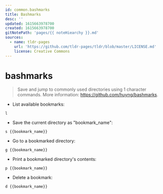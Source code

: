 ```yaml
---
id: common.bashmarks
title: Bashmarks
desc: ''
updated: 1615663978700
created: 1615663978700
gitNotePath: 'pages/{{ noteHiearchy }}.md'
sources:
  - name: tldr-pages
    url: 'https://github.com/tldr-pages/tldr/blob/master/LICENSE.md'
    license: Creative Commons
---
```

# bashmarks

> Save and jump to commonly used directories using 1 character commands.
> More information: <https://github.com/huyng/bashmarks>.

- List available bookmarks:

`l`

- Save the current directory as "bookmark_name":

`s {{bookmark_name}}`

- Go to a bookmarked directory:

`g {{bookmark_name}}`

- Print a bookmarked directory's contents:

`p {{bookmark_name}}`

- Delete a bookmark:

`d {{bookmark_name}}`

